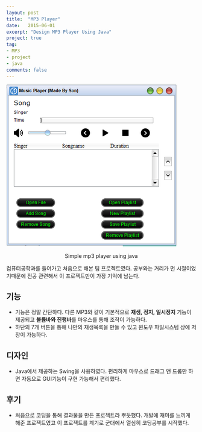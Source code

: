 ```yaml
---
layout: post
title:  "MP3 Player"
date:   2015-06-01
excerpt: "Design MP3 Player Using Java"
project: true
tag:
- MP3
- project
- java
comments: false
---
```

![mp3](https://github.com/HoeYeon/HoeYeon.github.io/blob/master/MP3.PNG)
<center> Simple mp3 player using java </center>

컴퓨터공학과를 들어가고 처음으로 해본 팀 프로젝트였다. 공부와는 거리가 먼 시절이었기때문에 전공 관련해서 이 프로젝트만이 가장 기억에 남는다.

## 기능
* 기능은 정말 간단하다. 다른 MP3와 같이 기본적으로 <b>재생, 정지, 일시정지</b> 기능이 제공되고 <b>볼륨바와 진행바</b>를 마우스를 통해 조작이 가능하다.
* 하단의 7개 버튼을 통해 나만의 재생목록을 만들 수 있고 윈도우 파일시스템 상에 저장이 가능하다.

## 디자인
 * Java에서 제공하는 Swing을 사용하였다. 편리하게 마우스로 드래그 앤 드롭만 하면 자동으로 GUI기능이 구현 가능해서 편리했다.

## 후기
 * 처음으로 코딩을 통해 결과물을 만든 프로젝트라 뿌듯했다. 개발에 재미를 느끼게 해준 프로젝트였고 이 프로젝트를 계기로 군대에서 열심히 코딩공부를 시작했다.
